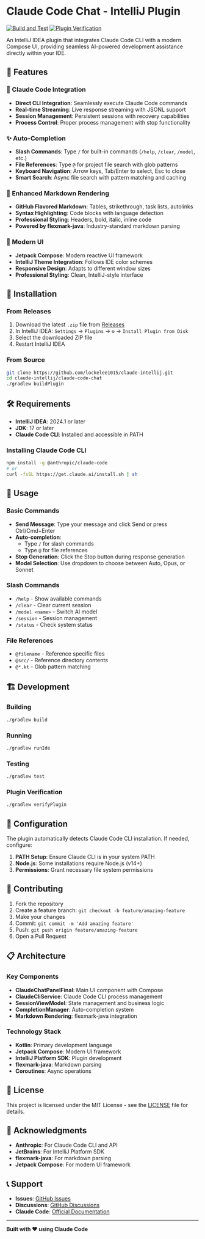 # Claude Code Chat - IntelliJ Plugin

[![Build and Test](https://github.com/lockelee1015/claude-intellij/actions/workflows/build.yml/badge.svg)](https://github.com/lockelee1015/claude-intellij/actions/workflows/build.yml)
[![Plugin Verification](https://github.com/lockelee1015/claude-intellij/actions/workflows/verify.yml/badge.svg)](https://github.com/lockelee1015/claude-intellij/actions/workflows/verify.yml)

An IntelliJ IDEA plugin that integrates Claude Code CLI with a modern Compose UI, providing seamless AI-powered development assistance directly within your IDE.

## 🌟 Features

### 🤖 Claude Code Integration
- **Direct CLI Integration**: Seamlessly execute Claude Code commands
- **Real-time Streaming**: Live response streaming with JSONL support
- **Session Management**: Persistent sessions with recovery capabilities
- **Process Control**: Proper process management with stop functionality

### ✨ Auto-Completion
- **Slash Commands**: Type `/` for built-in commands (`/help`, `/clear`, `/model`, etc.)
- **File References**: Type `@` for project file search with glob patterns
- **Keyboard Navigation**: Arrow keys, Tab/Enter to select, Esc to close
- **Smart Search**: Async file search with pattern matching and caching

### 📝 Enhanced Markdown Rendering
- **GitHub Flavored Markdown**: Tables, strikethrough, task lists, autolinks
- **Syntax Highlighting**: Code blocks with language detection
- **Professional Styling**: Headers, bold, italic, inline code
- **Powered by flexmark-java**: Industry-standard markdown parsing

### 🎨 Modern UI
- **Jetpack Compose**: Modern reactive UI framework
- **IntelliJ Theme Integration**: Follows IDE color schemes
- **Responsive Design**: Adapts to different window sizes
- **Professional Styling**: Clean, IntelliJ-style interface

## 🚀 Installation

### From Releases
1. Download the latest `.zip` file from [Releases](https://github.com/lockelee1015/claude-intellij/releases)
2. In IntelliJ IDEA: `Settings` → `Plugins` → `⚙️` → `Install Plugin from Disk`
3. Select the downloaded ZIP file
4. Restart IntelliJ IDEA

### From Source
```bash
git clone https://github.com/lockelee1015/claude-intellij.git
cd claude-intellij/claude-code-chat
./gradlew buildPlugin
```

## 🛠️ Requirements

- **IntelliJ IDEA**: 2024.1 or later
- **JDK**: 17 or later
- **Claude Code CLI**: Installed and accessible in PATH

### Installing Claude Code CLI
```bash
npm install -g @anthropic/claude-code
# or
curl -fsSL https://get.claude.ai/install.sh | sh
```

## 📖 Usage

### Basic Commands
- **Send Message**: Type your message and click Send or press Ctrl/Cmd+Enter
- **Auto-completion**: 
  - Type `/` for slash commands
  - Type `@` for file references
- **Stop Generation**: Click the Stop button during response generation
- **Model Selection**: Use dropdown to choose between Auto, Opus, or Sonnet

### Slash Commands
- `/help` - Show available commands
- `/clear` - Clear current session
- `/model <name>` - Switch AI model
- `/session` - Session management
- `/status` - Check system status

### File References
- `@filename` - Reference specific files
- `@src/` - Reference directory contents
- `@*.kt` - Glob pattern matching

## 🏗️ Development

### Building
```bash
./gradlew build
```

### Running
```bash
./gradlew runIde
```

### Testing
```bash
./gradlew test
```

### Plugin Verification
```bash
./gradlew verifyPlugin
```

## 🔧 Configuration

The plugin automatically detects Claude Code CLI installation. If needed, configure:

1. **PATH Setup**: Ensure Claude CLI is in your system PATH
2. **Node.js**: Some installations require Node.js (v14+)
3. **Permissions**: Grant necessary file system permissions

## 🤝 Contributing

1. Fork the repository
2. Create a feature branch: `git checkout -b feature/amazing-feature`
3. Make your changes
4. Commit: `git commit -m 'Add amazing feature'`
5. Push: `git push origin feature/amazing-feature`
6. Open a Pull Request

## 📋 Architecture

### Key Components
- **ClaudeChatPanelFinal**: Main UI component with Compose
- **ClaudeCliService**: Claude Code CLI process management
- **SessionViewModel**: State management and business logic
- **CompletionManager**: Auto-completion system
- **Markdown Rendering**: flexmark-java integration

### Technology Stack
- **Kotlin**: Primary development language
- **Jetpack Compose**: Modern UI framework
- **IntelliJ Platform SDK**: Plugin development
- **flexmark-java**: Markdown parsing
- **Coroutines**: Async operations

## 📄 License

This project is licensed under the MIT License - see the [LICENSE](LICENSE) file for details.

## 🙏 Acknowledgments

- **Anthropic**: For Claude Code CLI and API
- **JetBrains**: For IntelliJ Platform SDK
- **flexmark-java**: For markdown parsing
- **Jetpack Compose**: For modern UI framework

## 📞 Support

- **Issues**: [GitHub Issues](https://github.com/lockelee1015/claude-intellij/issues)
- **Discussions**: [GitHub Discussions](https://github.com/lockelee1015/claude-intellij/discussions)
- **Claude Code**: [Official Documentation](https://docs.anthropic.com/claude/docs/claude-code)

---

**Built with ❤️ using Claude Code**